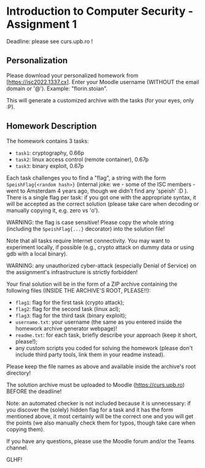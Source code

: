 # Introduction to Computer Security - Assignment 1

Deadline: please see curs.upb.ro !

## Personalization

Please download your personalized homework from [https://isc2022.1337.cx].
Enter your Moodle username (WITHOUT the email domain or '@').
Example: "florin.stoian".

This will generate a customized archive with the tasks (for your eyes, only :P).

## Homework Description

The homework contains 3 tasks:

  - `task1`: cryptography, 0.66p
  - `task2`: linux access control (remote container), 0.67p
  - `task3`: binary exploit, 0.67p

Each task challenges you to find a "flag", a string with the form
`SpeishFlag{<random hash>}` (internal joke: we - some of the ISC members - went
to Amsterdam 4 years ago, though we didn't find any 'speish' :D ).
There is a single flag per task: if you got one with the appropriate syntax, it
will be accepted as the correct solution (please take care when decoding or
manually copying it, e.g. zero vs 'o').

WARNING: the flag is case sensitive! Please copy the whole string (including the
`SpeishFlag{...}` decorator) into the solution file!

Note that all tasks require Internet connectivity.
You may want to experiment locally, if possible (e.g., crypto attack on dummy
data or using gdb with a local binary).

WARNING: any unauthorized cyber-attack (especially Denial of Service) on the
assignment's infrastructure is strictly forbidden!

Your final solution will be in the form of a ZIP archive containing the
following files (INSIDE THE ARCHIVE'S ROOT, PLEASE!!):

  - `flag1`: flag for the first task (crypto attack);
  - `flag2`: flag for the second task (linux acl);
  - `flag3`: flag for the third task (binary exploit);
  - `username.txt`: your username (the same as you entered inside the homework
    archive generator webpage)!
  - `readme.txt`: for each task, briefly describe your approach (keep it short,
    please!);
  - any custom scripts you coded for solving the homework (please don't include
    third party tools, link them in your readme instead).

Please keep the file names as above and available inside the archive's
root directory!

The solution archive must be uploaded to Moodle (https://curs.upb.ro) BEFORE the
deadline!

Note: an automated checker is not included because it is unnecessary: if you
discover the (solely) hidden flag for a task and it has the form mentioned
above, it most certainly will be the correct one and you will get the points (we
also manually check them for typos, though take care when copying them).

If you have any questions, please use the Moodle forum and/or the Teams channel.

GLHF!

